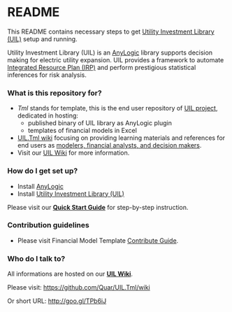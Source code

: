 # README #

This README contains necessary steps to get [Utility Investment Library (UIL)][uil.wiki] setup and running.

Utility Investment Library (UIL) is an [AnyLogic][ext.anylogic] library supports decision making for electric utility expansion. UIL provides a framework to automate [Integrated Resource Plan (IRP)][ext.irp] and perform prestigious statistical inferences for risk analysis.


### What is this repository for? ###

* *Tml* stands for template, this is the end user repository of [UIL project][uil.about], dedicated in hosting:
     - published binary of UIL library as AnyLogic plugin
     - templates of financial models in Excel
* [UIL.Tml wiki][uil.tml.wiki] focusing on providing learning materials and references for end users as [modelers, financial analysts, and decision makers][wiki.role].
* Visit our [UIL Wiki][uil.wiki] for more information.


### How do I get set up? ###

* Install [AnyLogic][url.anylogic]
* Install [Utility Investment Library (UIL)][jar.uil]

Please visit our [**Quick Start Guide**][wiki.quickstart] for step-by-step instruction.


### Contribution guidelines ###

* Please visit Financial Model Template [Contribute Guide][wiki.contrib].


### Who do I talk to? ###

All informations are hosted on our [**UIL Wiki**][uil.wiki].

Please visit: https://github.com/Quar/UIL.Tml/wiki

Or short URL: http://goo.gl/TPb6iJ


[url.anylogic]: http://www.anylogic.com/downloads
[jar.uil]: https://bitbucket.org/Quar/uil.tml/downloads/UtilityInvestLibrary.jar

[uil.tml]: https://github.com/Quar/uil.tml
[uil.about]: https://github.com/Quar/UIL.Tml/wiki/About-and-FAQ.md
[uil.tml.wiki]: https://github.com/Quar/UIL.Tml/wiki
[uil.wiki]: https://github.com/Quar/UIL.Tml/wiki

[wiki.quickstart]: https://github.com/Quar/UIL.Tml/wiki/Quick-Start-Guide
[wiki.role]: https://github.com/Quar/UIL.Tml/wiki/Role-playing.md
[wiki.contrib]: https://github.com/Quar/UIL.Tml/wiki/Contribute-to-UIL.Tml

[ext.jar]: https://en.wikipedia.org/wiki/JAR_%28file_format%29
[ext.irp]: http://www.osti.gov/scitech/biblio/6719825
[ext.anylogic]: https://en.wikipedia.org/wiki/AnyLogic